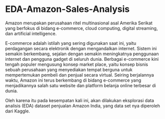 # EDA-Amazon-Sales-Analysis

Amazon merupakan perusahaan ritel multinasional asal Amerika Serikat yang berfokus di bidang e-commerce, cloud computing, digital streaming, dan artificial intelligence.

E-commerce adalah istilah yang sering digunakan saat ini, yaitu perdagangan secara elektronik dengan mengandalkan internet. Sistem ini semakin berkembang, sejalan dengan semakin meningkatnya penggunaan internet dan pengguna gadget di seluruh dunia. Berbagai e-commerce kini tengah populer mengusung konsep market place, yaitu konsep bisnis sebuah perusahaan yang menyediakan tempat berguna untuk mempertemukan pembeli dan penjual secara virtual. Seiring berjalannya waktu, Amazon ini terus berkembang di bidang e-commerce yang menjadikannya salah satu website dan platform belanja online terbesar di dunia.

Oleh karena itu pada kesempatan kali ini, akan dilakukan eksplorasi data analisis (EDA) dataset penjualan Amazon India, yang data set nya diperoleh dari Kaggle.
